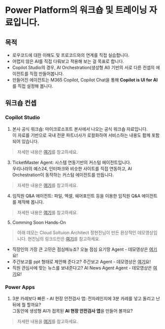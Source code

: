 # Power Platform의 워크숍 및 트레이닝 자료입니다. 

## 목적
- 로우코드에 대한 이해도 및 프로코드와의 연계를 직접 실습합니다.
- 어렵지 않은 AI를 직접 다뤄보고 적용해 보는 걸 목표로 합니다.
- Copilot Studio의 경우, AI Orchestration(생성형 AI) 기반의 서로 다른 컨셉의 에이전트를 직접 만들어봅니다.
- 만들어진 에이전트는 M365 Copilot, Copilot Chat을 통해 **Copilot is UI for AI** 를 직접 설정해 봅니다.  

## 워크숍 컨셉 

### Copilot Studio
1) 본사 공식 워크숍: 마이크로소프트 본사에서 나오는 공식 워크숍 자료입니다.     
이 자료를 기반으로 국내 전문 파트너사가 로컬화하여 서비스하는 내용도 함께 포함되어 있습니다.
> 자세한 내용은 [여기](https://github.com/ChangJu-Ahn/Power-Platform-Hands-on/tree/main/Copilot%20Studio%20-%20%EB%B3%B8%EC%82%AC%20%EA%B3%B5%EC%8B%9D%20%EC%9B%8C%ED%81%AC%EC%88%8D)를 참고하세요.
3) TicketMaster Agent: 시스템 연동기반의 커스텀 에이전트입니다.    
우리나라의 예스24, 인터파크와 비슷한 사이트를 직접 연동하고, AI Orchestration이 동작하는 커스텀 에이전트를 만듭니다.    
> 자세한 내용은 [여기](https://github.com/ChangJu-Ahn/Power-Platform-Hands-on/tree/main/Copilot%20Studio%20-%20TicketMaster%20Agent)를 참고하세요.
4) 임직원 Q&A  에이전트: 파일, 엑셀, 쉐어포인트 등을 이용한 임직원 Q&A 에이전트를 제작해 봅니다.
> 자세한 내용은 [여기](https://github.com/ChangJu-Ahn/Power-Platform-Hands-on/tree/main/%EC%B0%B8%EC%A1%B0%EC%9E%90%EB%A3%8C%20%EA%B8%B0%EB%B0%98%20%EC%97%90%EC%9D%B4%EC%A0%84%ED%8A%B8)를 참고하세요.
5. Comming Soon Hands-On
> 아래 데모는 Cloud Soltuion Architect 정현진님이 만든 환상적인 데모영상입니다.
> 현진님의 링크드인은 [여기](https://www.linkedin.com/in/jinjung1007)를 참고하세요.
- 직장인의 가장 큰 고민은 점심메뉴죠? 오늘 점심 요기땅 Agent - 데모영상은 [여기](https://youtu.be/Oi1ExK6LFsw)요!
- 주간보고를 ppt 형태로 제안해 준다고? 주간보고 Agent - 데모영상은 [여기](https://www.youtube.com/watch?v=WhJ5TASD5iQ)요!
- 직원 관심사에 맞는 뉴스를 보내준다고? AI News Agent Agent - 데모영상은 [여기](https://youtu.be/T5AQsowb4nc)요!

### Power Apps
1) 3분 카레보다 빠른 - AI 현장 안전검사 앱: 전자레인지에 3분 카레를 넣고 돌리고 난 뒤에 뭘 할까요?   
그동안에 생성형 AI가 접목된 **AI 현장 안전검사 앱**을 만들어 볼까요?
> 자세한 내용을 [여기](https://github.com/ChangJu-Ahn/Power-Platform-Hands-on/blob/main/Power%20Apps%20-%203%EB%B6%84%EC%B9%B4%EB%A0%88%EB%B3%B4%EB%8B%A4%20%EB%B9%A0%EB%A5%B8%20AI%20%ED%98%84%EC%9E%A5%20%EC%95%88%EC%A0%84%EA%B2%80%EC%82%AC%20%EC%95%B1/README.md)를 참고하세요.
